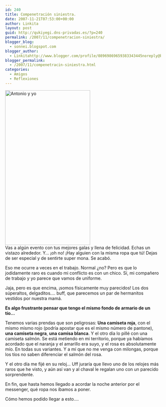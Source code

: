 ```yaml
---
id: 240
title: Compenetración siniestra.
date: 2007-11-21T07:53:00+00:00
author: Linkita
layout: post
guid: http://qukiyegi.dns-privadas.es/?p=240
permalink: /2007/11/compenetracion-siniestra/
blogger_blog:
  - sonnei.blogspot.com
blogger_author:
  - Linkitahttp://www.blogger.com/profile/08969869659383343445noreply@blogger.com
blogger_permalink:
  - /2007/11/compenetracin-siniestra.html
categories:
  - Amigos
  - Reflexiones
---
```

[<img src="http://farm3.static.flickr.com/2090/2050437995_57bc5dc09c.jpg" alt="Antonio y yo" height="500" width="275" />](http://www.flickr.com/photos/linkita/2050437995/ "Antonio by Linkita, on Flickr")  
Vas a algún evento con tus mejores galas y llena de felicidad. Echas un vistazo alrededor. Y&#8230; ¡oh no! ¡Hay alguien con la misma ropa que tú! Dejas de ser especial y de sentirte super mona. Se acabó.

Eso me ocurre a veces en el trabajo. Normal ¿no? Pero es que lo jodidamente raro es cuando mi conflicto es con un chico. Sí, mi compañero de trabajo y yo parece que vamos de uniforme.

Jaja, pero es que encima, ¡somos físicamente muy parecidos! Los dos súperaltos, delgaditos&#8230;. buff, que parecemos un par de hermanitos vestidos por nuestra mamá.

<span style="font-weight: bold;">Es algo frustrante pensar que tengo el mismo fondo de armario de un tío&#8230; </span>

Tenemos varias prendas que son peligrosas: <span style="font-weight: bold;">Una camiseta roja</span>, con el mismo mismo rojo (podría apostar que es el mismo número de pantone), <span style="font-weight: bold;">una camiseta negra</span>, <span style="font-weight: bold;">una camisa blanca</span>. Y el otro día lo pillé con una camiseta salmón. Se está metiendo en mi territorio, porque ya habíamos acordado que el naranja y el amarillo era suyo, y el rosa es absolutamente mío. En todas sus variantes. Y a mí que no me venga con milongas, porque los tíos no saben diferenciar el salmón del rosa.

Y el otro día me fijé en su reloj&#8230; Uff juraría que llevo uno de los relojes más raros que he visto, y aún así van y al chaval le regalan uno con un parecido sorprendente.

En fin, que hasta hemos llegado a acordar la noche anterior por el messenger, qué ropa nos íbamos a poner.

Cómo hemos podido llegar a esto&#8230;.